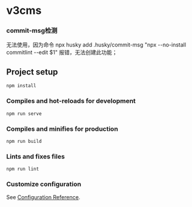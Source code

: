 # v3cms
### commit-msg检测
无法使用，因为命令
npx husky add .husky/commit-msg "npx --no-install commitlint --edit $1"
报错，无法创建此功能；

## Project setup

```
npm install
```

### Compiles and hot-reloads for development

```
npm run serve
```

### Compiles and minifies for production

```
npm run build
```

### Lints and fixes files

```
npm run lint
```

### Customize configuration

See [Configuration Reference](https://cli.vuejs.org/config/).
